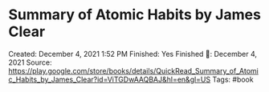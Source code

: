 # Summary of Atomic Habits by James Clear

Created: December 4, 2021 1:52 PM
Finished: Yes
Finished 📅: December 4, 2021
Source: https://play.google.com/store/books/details/QuickRead_Summary_of_Atomic_Habits_by_James_Clear?id=ViTGDwAAQBAJ&hl=en&gl=US
Tags: #book